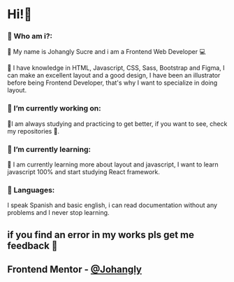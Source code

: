 # Hi!👋

### 🔷 Who am i?:

  🔵 My name is Johangly Sucre and i am a Frontend Web Developer 💻
 
  🔶 I have knowledge in HTML, Javascript, CSS, Sass, Bootstrap and Figma, I can make an excellent layout and a good design, I have been an illustrator before being    Frontend Developer, that's why I want to specialize in doing layout.

 ### 🔭 I’m currently working on:

  🔨I am always studying and practicing to get better, if you want to see, check my repositories 🙂.

 ### 🌱 I’m currently learning:
  
  📒 I am currently learning more about layout and javascript, I want to learn javascript 100% and start studying React framework.
  
 ### 💬 Languages:
 
  I speak Spanish and basic english, i can read documentation without any problems and I never stop learning.
  
 ## if you find an error in my works pls get me feedback 🙂
 
 ## Frontend Mentor - [@Johangly](https://www.frontendmentor.io/profile/johangly)
